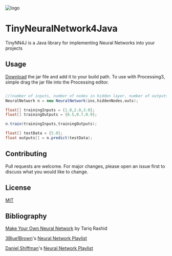 ![logo](https://i.imgur.com/D6f4eJR.png)
# TinyNeuralNetwork4Java

TinyNN4J is a Java library for implementing Neural Networks into your projects


## Usage
[Download](https://github.com/anirudhgiri/TinyNN4J/raw/master/lib/TinyNN4J.jar) the jar file and add it to your build path.
To use with Processing3, simple drag the jar file into the Processing editor.
```java

//(number of inputs, number of nodes in hidden layer, number of outputs)
NeuralNetwork n = new NeuralNetwork(ins,hiddenNodes,outs);

float[] trainingInputs = {1.0,2.0,3.0};
float[] trainingOutputs = {0.5,0.7,0.9};

n.train(trainingInputs,trainingOutputs);

float[] testData = {5.0};
float outputs[] = n.predict(testData);
```
## Contributing
Pull requests are welcome. For major changes, please open an issue first to discuss what you would like to change.

## License
[MIT](https://choosealicense.com/licenses/mit/)

## Bibliography
[Make Your Own Neural Network](https://www.amazon.com/gp/product/1530826608/) by Tariq Rashid

[3Blue1Brown](https://github.com/3b1b/)'s [Neural Network Playlist](https://www.youtube.com/playlist?list=PLZHQObOWTQDNU6R1_67000Dx_ZCJB-3pi/)

[Daniel Shiffman](https://github.com/shiffman/)'s [Neural Network Playlist](https://www.youtube.com/playlist?list=PLRqwX-V7Uu6aCibgK1PTWWu9by6XFdCfh/)

